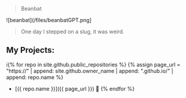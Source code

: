 > Beanbat

![beanbat](/files/beanbatGPT.png]

> One day I stepped on a slug, it was weird.

##  My Projects:
i{% for repo in site.github.public_repositories %}
{% assign page_url = "https://" | append: site.github.owner_name | append: ".github.io/" | append: repo.name %}
- [{{ repo.name }}]({{ page_url }}) 🚀
{% endfor %}
